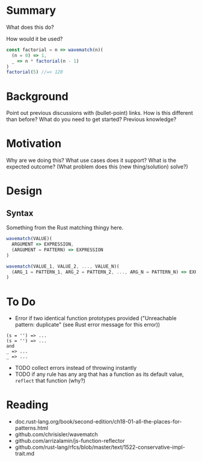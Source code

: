 # Summary
[summary]: #summary

What does this do?

How would it be used?
```javascript
const factorial = n => wavematch(n)(
  (n = 0) => 1,
  _ => n * factorial(n - 1)
)
factorial(5) //=> 120
```


# Background
[background]: #background

Point out previous discussions with (bullet-point) links.
How is this different than before?
What do you need to get started? Previous knowledge?


# Motivation
[motivation]: #motivation

Why are we doing this?
What use cases does it support?
What is the expected outcome?
(What problem does this (new thing/solution) solve?)

# Design
[design]: #design

## Syntax

Something from the Rust matching thingy here.

```javascript
wavematch(VALUE)(
  ARGUMENT => EXPRESSION,
  (ARGUMENT = PATTERN) => EXPRESSION
)

wavematch(VALUE_1, VALUE_2, ..., VALUE_N)(
  (ARG_1 = PATTERN_1, ARG_2 = PATTERN_2, ..., ARG_N = PATTERN_N) => EXPRESSION
)
```

# To Do

- Error if two identical function prototypes provided ("Unreachable pattern: duplicate" (see Rust error message for this error))
```
(s = '') => ...
(s = '') => ...
and
_ => ...
_ => ...
```
- TODO collect errors instead of throwing instantly
- TODO if any rule has any arg that has a function as its default value, `reflect` that function (why?)

# Reading

- doc.rust-lang.org/book/second-edition/ch18-01-all-the-places-for-patterns.html
- github.com/chrisisler/wavematch
- github.com/arrizalamin/js-function-reflector
- github.com/rust-lang/rfcs/blob/master/text/1522-conservative-impl-trait.md
